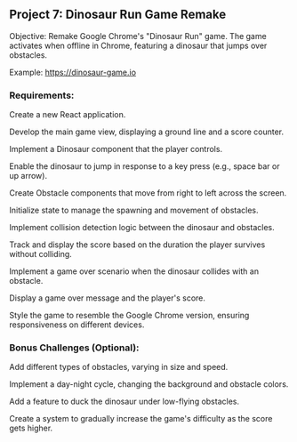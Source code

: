 ## Project 7: Dinosaur Run Game Remake
Objective: Remake Google Chrome's "Dinosaur Run" game. The game activates when offline in Chrome, featuring a dinosaur that jumps over obstacles.

Example: https://dinosaur-game.io

### Requirements:
Create a new React application.

Develop the main game view, displaying a ground line and a score counter.

Implement a Dinosaur component that the player controls.

Enable the dinosaur to jump in response to a key press (e.g., space bar or up arrow).

Create Obstacle components that move from right to left across the screen.

Initialize state to manage the spawning and movement of obstacles.

Implement collision detection logic between the dinosaur and obstacles.

Track and display the score based on the duration the player survives without colliding.

Implement a game over scenario when the dinosaur collides with an obstacle.

Display a game over message and the player's score.

Style the game to resemble the Google Chrome version, ensuring responsiveness on different devices.

### Bonus Challenges (Optional):

Add different types of obstacles, varying in size and speed.

Implement a day-night cycle, changing the background and obstacle colors.

Add a feature to duck the dinosaur under low-flying obstacles.

Create a system to gradually increase the game's difficulty as the score gets higher.